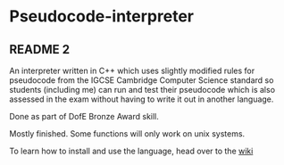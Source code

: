 # Pseudocode-interpreter
## README 2

An interpreter written in C++ which uses slightly modified rules for pseudocode from the IGCSE Cambridge Computer Science standard so students (including me) can run and test their pseudocode which is also assessed in the exam without having to write it out in another language.

Done as part of DofE Bronze Award skill.

Mostly finished. Some functions will only work on unix systems.

To learn how to install and use the language, head over to the [wiki](../../wiki)
